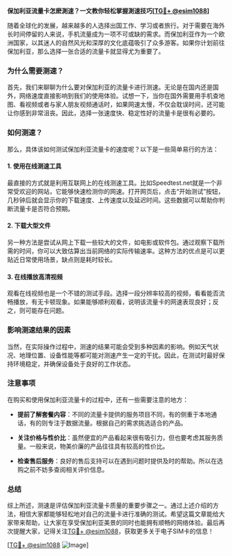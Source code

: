**保加利亚流量卡怎麽測速？一文教你轻松掌握測速技巧[[TG💪+ @esim1088](https://t.me/s/esim1088)]**

随着全球化的发展，越来越多的人选择出国工作、学习或者旅行。对于需要在海外长时间停留的人来说，手机流量成为一项不可或缺的需求。而保加利亚作为一个欧洲国家，以其迷人的自然风光和深厚的文化底蕴吸引了众多游客。如果你计划前往保加利亚，那么选择一张合适的流量卡就显得尤为重要了。

### 为什么需要测速？

首先，我们来聊聊为什么要对保加利亚的流量卡进行测速。无论是在国内还是国外，网络速度直接影响到我们的使用体验。试想一下，当你在国外需要用手机查地图、看视频或者与家人朋友视频通话时，如果网速太慢，不仅会耽误时间，还可能让你感到非常沮丧。因此，选择一张速度快、稳定性好的流量卡是很有必要的。

### 如何测速？

那么，具体该如何测试保加利亚流量卡的速度呢？以下是一些简单易行的方法：

#### 1. 使用在线测速工具

最直接的方式就是利用互联网上的在线测速工具。比如Speedtest.net就是一个非常受欢迎的网站，它能够快速检测你的网速。打开网页后，点击“开始测试”按钮，几秒钟后就会显示你的下载速度、上传速度以及延迟时间。这些数据可以帮助你判断流量卡是否符合预期。

#### 2. 下载大型文件

另一种方法是尝试从网上下载一些较大的文件，如电影或软件包。通过观察下载所需的时间，你可以大致估算出当前网络的实际传输速率。这种方法的优点是可以更贴近日常使用场景，缺点则是耗时较长。

#### 3. 在线播放高清视频

观看在线视频也是一个不错的测试手段。选择一段分辨率较高的视频，看看能否流畅播放，有无卡顿现象。如果能够顺利观看，说明该流量卡的网速表现良好；反之，则可能存在问题。

### 影响测速结果的因素

当然，在实际操作过程中，测速的结果可能会受到多种因素的影响。例如天气状况、地理位置、设备性能等都可能对测速产生一定的干扰。因此，在测试时最好保持环境稳定，并确保设备处于良好的工作状态。

### 注意事项

在购买和使用保加利亚流量卡的过程中，还有一些需要注意的地方：

- **提前了解套餐内容**：不同的流量卡提供的服务项目不同，有的侧重于本地通话，有的则专注于数据流量。根据自己的需求挑选适合的产品。
  
- **关注价格与性价比**：虽然便宜的产品看起来很有吸引力，但也要考虑其服务质量。一般来说，物美价廉的产品往往具有较高的性价比。
  
- **检查售后服务**：良好的售后支持可以在遇到问题时提供及时的帮助。所以在选购之前不妨多查阅相关评价信息。

### 总结

综上所述，测速是评估保加利亚流量卡质量的重要步骤之一。通过上述介绍的方法，相信大家都能够轻松地对自己的流量卡进行准确的测试。希望这篇文章能给大家带来帮助，让大家在享受保加利亚美景的同时也能拥有顺畅的网络体验。最后再次提醒大家，记得关注[TG💪+ @esim1088](https://t.me/s/esim1088)，获取更多关于电子SIM卡的信息！

[[TG💪+ @esim1088](https://t.me/s/esim1088) ![Image](https://i.postimg.cc/4NQfJmqS/Snipaste-2025-05-13-00-14-12.png)]